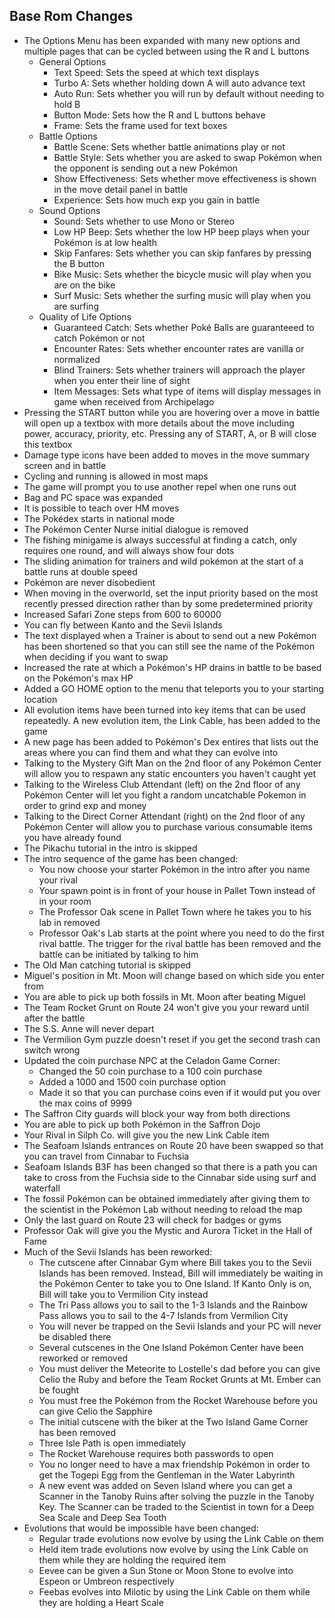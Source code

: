 ## Base Rom Changes

* The Options Menu has been expanded with many new options and multiple pages that can be cycled between using the R and L buttons
  * General Options
    * Text Speed: Sets the speed at which text displays
    * Turbo A: Sets whether holding down A will auto advance text
    * Auto Run: Sets whether you will run by default without needing to hold B
    * Button Mode: Sets how the R and L buttons behave
    * Frame: Sets the frame used for text boxes
  * Battle Options
    * Battle Scene: Sets whether battle animations play or not
    * Battle Style: Sets whether you are asked to swap Pokémon when the opponent is sending out a new Pokémon 
    * Show Effectiveness: Sets whether move effectiveness is shown in the move detail panel in battle
    * Experience: Sets how much exp you gain in battle
  * Sound Options
    * Sound: Sets whether to use Mono or Stereo
    * Low HP Beep: Sets whether the low HP beep plays when your Pokémon is at low health
    * Skip Fanfares: Sets whether you can skip fanfares by pressing the B button
    * Bike Music: Sets whether the bicycle music will play when you are on the bike
    * Surf Music: Sets whether the surfing music will play when you are surfing
  * Quality of Life Options
    * Guaranteed Catch: Sets whether Poké Balls are guaranteeed to catch Pokémon or not
    * Encounter Rates: Sets whether encounter rates are vanilla or normalized
    * Blind Trainers: Sets whether trainers will approach the player when you enter their line of sight
    * Item Messages: Sets what type of items will display messages in game when received from Archipelago
* Pressing the START button while you are hovering over a move in battle will open up a textbox with more details about the move including power, accuracy, priority, etc. Pressing any of START, A, or B will close this textbox
* Damage type icons have been added to moves in the move summary screen and in battle
* Cycling and running is allowed in most maps
* The game will prompt you to use another repel when one runs out
* Bag and PC space was expanded
* It is possible to teach over HM moves
* The Pokédex starts in national mode
* The Pokémon Center Nurse initial dialogue is removed
* The fishing minigame is always successful at finding a catch, only requires one round, and will always show four dots
* The sliding animation for trainers and wild pokémon at the start of a battle runs at double speed
* Pokémon are never disobedient
* When moving in the overworld, set the input priority based on the most recently pressed direction rather than by some
predetermined priority
* Increased Safari Zone steps from 600 to 60000
* You can fly between Kanto and the Sevii Islands
* The text displayed when a Trainer is about to send out a new Pokémon has been shortened so that you can still see the name of the Pokémon when deciding if you want to swap
* Increased the rate at which a Pokémon's HP drains in battle to be based on the Pokémon's max HP
* Added a GO HOME option to the menu that teleports you to your starting location
* All evolution items have been turned into key items that can be used repeatedly. A new evolution item, the Link Cable, has been added to the game
* A new page has been added to Pokémon's Dex entires that lists out the areas where you can find them and what they can evolve into
* Talking to the Mystery Gift Man on the 2nd floor of any Pokémon Center will allow you to respawn any static encounters you haven't caught yet
* Talking to the Wireless Club Attendant (left) on the 2nd floor of any Pokémon Center will let you fight a random uncatchable Pokemon in order to grind exp and money
* Talking to the Direct Corner Attendant (right) on the 2nd floor of any Pokémon Center will allow you to purchase various consumable items you have already found
* The Pikachu tutorial in the intro is skipped
* The intro sequence of the game has been changed:
  * You now choose your starter Pokémon in the intro after you name your rival
  * Your spawn point is in front of your house in Pallet Town instead of in your room
  * The Professor Oak scene in Pallet Town where he takes you to his lab in removed
  * Professor Oak's Lab starts at the point where you need to do the first rival battle. The trigger for the rival battle has been removed and the battle can be initiated by talking to him
* The Old Man catching tutorial is skipped
* Miguel's position in Mt. Moon will change based on which side you enter from
* You are able to pick up both fossils in Mt. Moon after beating Miguel
* The Team Rocket Grunt on Route 24 won't give you your reward until after the battle
* The S.S. Anne will never depart
* The Vermilion Gym puzzle doesn't reset if you get the second trash can switch wrong
* Updated the coin purchase NPC at the Celadon Game Corner:
  * Changed the 50 coin purchase to a 100 coin purchase
  * Added a 1000 and 1500 coin purchase option
  * Made it so that you can purchase coins even if it would put you over the max coins of 9999
* The Saffron City guards will block your way from both directions
* You are able to pick up both Pokémon in the Saffron Dojo
* Your Rival in Silph Co. will give you the new Link Cable item
* The Seafoam Islands entrances on Route 20 have been swapped so that you can travel from Cinnabar to Fuchsia
* Seafoam Islands B3F has been changed so that there is a path you can take to cross from the Fuchsia side to the Cinnabar side using surf and waterfall
* The fossil Pokémon can be obtained immediately after giving them to the scientist in the Pokémon Lab without needing to reload the map
* Only the last guard on Route 23 will check for badges or gyms
* Professor Oak will give you the Mystic and Aurora Ticket in the Hall of Fame
* Much of the Sevii Islands has been reworked:
  * The cutscene after Cinnabar Gym where Bill takes you to the Sevii Islands has been removed. Instead, Bill will immediately be waiting in the Pokémon Center to take you to One Island. If Kanto Only is on, Bill will take you to Vermilion City instead
  * The Tri Pass allows you to sail to the 1-3 Islands and the Rainbow Pass allows you to sail to the 4-7 Islands from Vermilion City
  * You will never be trapped on the Sevii Islands and your PC will never be disabled there
  * Several cutscenes in the One Island Pokémon Center have been reworked or removed
  * You must deliver the Meteorite to Lostelle's dad before you can give Celio the Ruby and before the Team Rocket Grunts at Mt. Ember can be fought
  * You must free the Pokémon from the Rocket Warehouse before you can give Celio the Sapphire
  * The initial cutscene with the biker at the Two Island Game Corner has been removed
  * Three Isle Path is open immediately
  * The Rocket Warehouse requires both passwords to open
  * You no longer need to have a max friendship Pokémon in order to get the Togepi Egg from the Gentleman in the Water Labyrinth
  * A new event was added on Seven Island where you can get a Scanner in the Tanoby Ruins after solving the puzzle in the Tanoby Key. The Scanner can be traded to the Scientist in town for a Deep Sea Scale and Deep Sea Tooth
* Evolutions that would be impossible have been changed:
  * Regular trade evolutions now evolve by using the Link Cable on them
  * Held item trade evolutions now evolve by using the Link Cable on them while they are holding the required item
  * Eevee can be given a Sun Stone or Moon Stone to evolve into Espeon or Umbreon respectively
  * Feebas evolves into Milotic by using the Link Cable on them while they are holding a Heart Scale